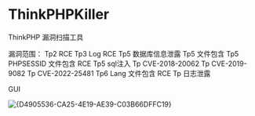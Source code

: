 # ThinkPHPKiller
ThinkPHP 漏洞扫描工具

漏洞范围：
Tp2 RCE
Tp3 Log RCE
Tp5 数据库信息泄露
Tp5 文件包含
Tp5 PHPSESSID 文件包含 RCE
Tp5 sql注入
Tp CVE-2018-20062
Tp CVE-2019-9082
Tp CVE-2022-25481
Tp6 Lang 文件包含 RCE
Tp 日志泄露


GUI 

![{D4905536-CA25-4E19-AE39-C03B66DFFC19}](https://github.com/user-attachments/assets/cda094a5-66b2-4f7f-9227-09550d5b2b51)
